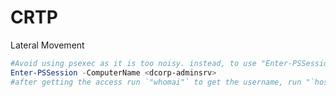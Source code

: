 # CRTP

Lateral Movement 
```powershell
#Avoid using psexec as it is too noisy. instead, to use "Enter-PSSession" you need Admin Privs
Enter-PSSession -ComputerName <dcorp-adminsrv>
#after getting the access run `"whomai"` to get the username, run "`hostname`" to get the pc name
```

